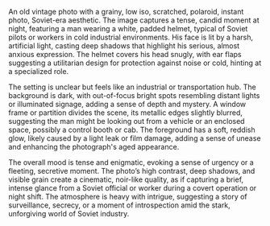 An old vintage photo with a grainy, low iso, scratched, polaroid, instant photo, Soviet-era aesthetic. The image captures a tense, candid moment at night, featuring a man wearing a white, padded helmet, typical of Soviet pilots or workers in cold industrial environments. His face is lit by a harsh, artificial light, casting deep shadows that highlight his serious, almost anxious expression. The helmet covers his head snugly, with ear flaps suggesting a utilitarian design for protection against noise or cold, hinting at a specialized role.

The setting is unclear but feels like an industrial or transportation hub. The background is dark, with out-of-focus bright spots resembling distant lights or illuminated signage, adding a sense of depth and mystery. A window frame or partition divides the scene, its metallic edges slightly blurred, suggesting the man might be looking out from a vehicle or an enclosed space, possibly a control booth or cab. The foreground has a soft, reddish glow, likely caused by a light leak or film damage, adding a sense of unease and enhancing the photograph's aged appearance.

The overall mood is tense and enigmatic, evoking a sense of urgency or a fleeting, secretive moment. The photo’s high contrast, deep shadows, and visible grain create a cinematic, noir-like quality, as if capturing a brief, intense glance from a Soviet official or worker during a covert operation or night shift. The atmosphere is heavy with intrigue, suggesting a story of surveillance, secrecy, or a moment of introspection amid the stark, unforgiving world of Soviet industry.